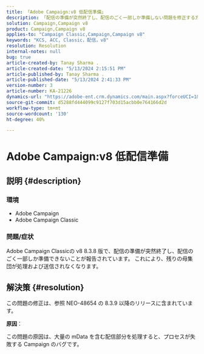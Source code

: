 ```yaml
---
title: 「Adobe Campaign:v8 低配信準備」
description: 「配信の準備が突然終了し、配信のごく一部しか準備しない問題を修正する方法を説明します。」
solution: Campaign,Campaign v8
product: Campaign,Campaign v8
applies-to: "Campaign Classic,Campaign,Campaign v8"
keywords: "KCS, ACC, Classic，配信，v8"
resolution: Resolution
internal-notes: null
bug: true
article-created-by: Tanay Sharma .
article-created-date: "5/13/2024 2:15:51 PM"
article-published-by: Tanay Sharma .
article-published-date: "5/13/2024 2:41:33 PM"
version-number: 3
article-number: KA-21226
dynamics-url: "https://adobe-ent.crm.dynamics.com/main.aspx?forceUCI=1&pagetype=entityrecord&etn=knowledgearticle&id=c1e55a47-3311-ef11-9f8a-6045bd02b206"
source-git-commit: d5288fd444099c9127f703d15acbb0e764166d2d
workflow-type: tm+mt
source-wordcount: '130'
ht-degree: 40%

---
```


# Adobe Campaign:v8 低配信準備

## 説明 {#description}


### 環境

- Adobe Campaign
- Adobe Campaign Classic


### 問題/症状

Adobe Campaign Classicの v8 8.3.8 版で、配信の準備が突然終了し、配信のごく一部しか準備できないことが報告されています。 これにより、残りの母集団が処理および送信されなくなります。


## 解決策 {#resolution}


この問題の修正は、参照 NEO-48654 の 8.3.9 以降のリリースに含まれています。

<b>原因</b>：

この問題の原因は、大量の mData を含む配信部分を処理すると、プロセスが失敗する Campaign のバグです。
